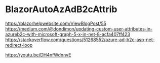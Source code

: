 # BlazorAutoAzAdB2cAttrib

https://blazorhelpwebsite.com/ViewBlogPost/55
https://medium.com/@dondimon/updating-custom-user-attributes-in-azureb2c-with-microsoft-graph-5-x-in-net-8-acfa407ff423
https://stackoverflow.com/questions/51268552/azure-ad-b2c-asp-net-redirect-loop

https://youtu.be/DH4nfWdnnvE
